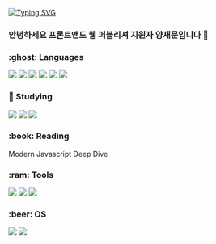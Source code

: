<!--
**YJMOON94/YJMOON94** is a ✨ _special_ ✨ repository because its `README.md` (this file) appears on your GitHub profile.

Here are some ideas to get you started:

- 🔭 I’m currently working on ...
- 🌱 I’m currently learning ...
- 👯 I’m looking to collaborate on ...
- 🤔 I’m looking for help with ...
- 💬 Ask me about ...
- 📫 How to reach me: ...
- 😄 Pronouns: ...
- ⚡ Fun fact: ...
-->
[![Typing SVG](https://readme-typing-svg.demolab.com?font=Fira+Code&weight=700&pause=1000&color=00C3FF&width=435&lines=%F0%9F%98%84Thanks+for+visiting+my+github)](https://git.io/typing-svg)

### 안녕하세요 프론트앤드 웹 퍼블리셔 지원자 양재문입니다 👋

<h3>:ghost: Languages</h3>
<div>
<img src="https://img.shields.io/badge/javascript-yellow?style=flat&logo=javascript&logoColor=white"/>
<img src="https://img.shields.io/badge/HTML5-red?style=flat&logo=HTML5&logoColor=white"/>
<img src="https://img.shields.io/badge/CSS3-blue?style=flat&logo=CSS3&logoColor=white"/>
<img src="https://img.shields.io/badge/jQuery-0769AD?style=flat&logo=jQuery&logoColor=white"/>
<img src="https://img.shields.io/badge/MySQL-4479A1?style=flat&logo=MySQL&logoColor=white"/>
<img src="https://img.shields.io/badge/styled-component-blue?style=flat&logo=styled-component&logoColor=white"/>
</div>
<h3>🌱 Studying</h3>
<div>
<img src="https://img.shields.io/badge/Typescript-blue?style=flat&logo=Typescript&logoColor=white"/>
<img src="https://img.shields.io/badge/React-61DAFB?style=flat&logo=React&logoColor=white"/>
<img src="https://img.shields.io/badge/Sass-CC6699?style=flat&logo=Sass&logoColor=white"/>
</div>
<h3>:book: Reading</h3>
<div>
  <p>Modern Javascript Deep Dive</p>
</div>
<h3>:ram: Tools</h3>
<div>
<img src="https://img.shields.io/badge/VScode-007ACC?style=flat&logo=Visual Studio Code&logoColor=white"/>
<img src="https://img.shields.io/badge/Git-F05032?style=flat&logo=Git&logoColor=white"/>
<img src="https://img.shields.io/badge/GitHub-181717?style=flat&logo=GitHub&logoColor=white"/>
</div>
<h3>:beer: OS</h3>
<div>
<img src="https://img.shields.io/badge/Windows-0078D6?style=flat&logo=Windows&logoColor=white"/>
<img src="https://img.shields.io/badge/Mac-000000?style=flat&logo=Apple&logoColor=white"/>
</div>

